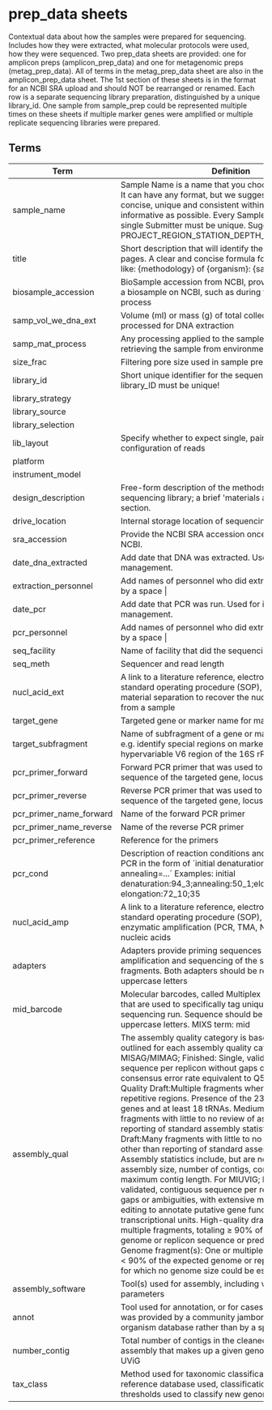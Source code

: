 # prep_data sheets  

Contextual data about how the samples were prepared for sequencing. Includes how they were extracted, what molecular protocols were used, how they were sequenced. Two prep_data sheets are provided: one for amplicon preps (amplicon_prep_data) and one for metagenomic preps (metag_prep_data). All of terms in the metag_prep_data sheet are also in the amplicon_prep_data sheet. The 1st section of these sheets is in the format for an NCBI SRA upload and should NOT be rearranged or renamed. Each row is a separate sequencing library preparation, distinguished by a unique library_id. One sample from sample_prep could be represented multiple times on these sheets if multiple marker genes were amplified or multiple replicate sequencing libraries were prepared.

## Terms   

| Term | Definition | Required by |
|---|---|---|
| sample_name | Sample Name is a name that you choose for the sample. It can have any format, but we suggest that you make it concise, unique and consistent within your lab, and as informative as possible. Every Sample Name from a single Submitter must be unique. Suggested format: PROJECT_REGION_STATION_DEPTH_REPLICATE | NCBI+OBIS |
| title | Short description that will identify the dataset on public pages. A clear and concise formula for the title would be like: {methodology} of {organism}: {sample info} | NCBI+OBIS |
| biosample_accession | BioSample accession from NCBI, provided after creating a biosample on NCBI, such as during the SRA submission process | Recommended |
| samp_vol_we_dna_ext | Volume (ml) or mass (g) of total collected sample processed for DNA extraction | Recommended |
| samp_mat_process | Any processing applied to the sample during or after retrieving the sample from environment. | Recommended |
| size_frac | Filtering pore size used in sample preparation | Optional |
| library_id | Short unique identifier for the sequencing library. Each library_ID must be unique! | NCBI |
| library_strategy |  | NCBI |
| library_source |  | NCBI |
| library_selection |  | NCBI |
| lib_layout | Specify whether to expect single, paired, or other configuration of reads | NCBI |
| platform |  | NCBI |
| instrument_model |  | NCBI |
| design_description | Free-form description of the methods used to create the sequencing library; a brief 'materials and methods' section. | NCBI |
| drive_location | Internal storage location of sequencing files | Recommended |
| sra_accession | Provide the NCBI SRA accession once generated by NCBI.  | Recommended |
| date_dna_extracted | Add date that DNA was extracted. Used for internal data management. | Internal |
| extraction_personnel | Add names of personnel who did extraction, separated by a space \| | Internal |
| date_pcr | Add date that PCR was run. Used for internal data management. | Internal |
| pcr_personnel | Add names of personnel who did extraction, separated by a space \| | Internal |
| seq_facility | Name of facility that did the sequencing | Recommended |
| seq_meth | Sequencer and read length | Recommended |
| nucl_acid_ext | A link to a literature reference, electronic resource or a standard operating procedure (SOP), that describes the material separation to recover the nucleic acid fraction from a sample | Recommended |
| target_gene | Targeted gene or marker name for marker-based studies | Recommended |
| target_subfragment | Name of subfragment of a gene or markerImportant to e.g. identify special regions on marker genes like the hypervariable V6 region of the 16S rRNA gene | Recommended |
| pcr_primer_forward | Forward PCR primer that was used to amplify the sequence of the targeted gene, locus or subfragment. | Recommended |
| pcr_primer_reverse | Reverse PCR primer that was used to amplify the sequence of the targeted gene, locus or subfragment. | Recommended |
| pcr_primer_name_forward | Name of the forward PCR primer | Recommended |
| pcr_primer_name_reverse | Name of the reverse PCR primer | Recommended |
| pcr_primer_reference | Reference for the primers | Recommended |
| pcr_cond | Description of reaction conditions and components of PCR in the form of ´initial denaturation:94degC_1.5min; annealing=...´ Examples: initial denaturation:94_3;annealing:50_1;elongation:72_1.5;final elongation:72_10;35 | Recommended |
| nucl_acid_amp | A link to a literature reference, electronic resource or a standard operating procedure (SOP), that describes the enzymatic amplification (PCR, TMA, NASBA) of specific nucleic acids | Optional |
| adapters | Adapters provide priming sequences for both amplification and sequencing of the sample-library fragments. Both adapters should be reported; in uppercase letters | Recommended |
| mid_barcode | Molecular barcodes, called Multiplex Identifiers (MIDs), that are used to specifically tag unique samples in a sequencing run. Sequence should be reported in uppercase letters. MIXS term: mid | Optional |
| assembly_qual | The assembly quality category is based on sets of criteria outlined for each assembly quality category. For MISAG/MIMAG; Finished: Single, validated, contiguous sequence per replicon without gaps or ambiguities with a consensus error rate equivalent to Q50 or better. High Quality Draft:Multiple fragments where gaps span repetitive regions. Presence of the 23S, 16S and 5S rRNA genes and at least 18 tRNAs. Medium Quality Draft:Many fragments with little to no review of assembly other than reporting of standard assembly statistics. Low Quality Draft:Many fragments with little to no review of assembly other than reporting of standard assembly statistics. Assembly statistics include, but are not limited to total assembly size, number of contigs, contig N50/L50, and maximum contig length. For MIUVIG; Finished: Single, validated, contiguous sequence per replicon without gaps or ambiguities, with extensive manual review and editing to annotate putative gene functions and transcriptional units. High-quality draft genome: One or multiple fragments, totaling ≥ 90% of the expected genome or replicon sequence or predicted complete. Genome fragment(s): One or multiple fragments, totalling < 90% of the expected genome or replicon sequence, or for which no genome size could be estimated | Recommended |
| assembly_software | Tool(s) used for assembly, including version number and parameters | Recommended |
| annot | Tool used for annotation, or for cases where annotation was provided by a community jamboree or model organism database rather than by a specific submitter | Recommended |
| number_contig | Total number of contigs in the cleaned/submitted assembly that makes up a given genome, SAG, MAG, or UViG | Recommended |
| tax_class | Method used for taxonomic classification, along with reference database used, classification rank, and thresholds used to classify new genomes | Optional |
